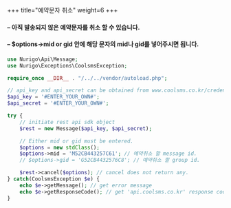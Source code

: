 +++
title="예약문자 취소"
weight=6
+++
#### &ndash; 아직 발송되지 않은 예약문자를 취소 할 수 있습니다.<br/>
#### &ndash; $options->mid or gid 안에 해당 문자의 mid나 gid를 넣어주시면 됩니다.
```php
use Nurigo\Api\Message;
use Nurigo\Exceptions\CoolsmsException;

require_once __DIR__ . "/../../vendor/autoload.php";

// api_key and api_secret can be obtained from www.coolsms.co.kr/credentials
$api_key = '#ENTER_YOUR_OWN#';
$api_secret = '#ENTER_YOUR_OWN#';

try {
    // initiate rest api sdk object
    $rest = new Message($api_key, $api_secret);

    // Either mid or gid must be entered.
    $options = new stdClass();
    $options->mid = 'M52CB443257C61'; // 예약취소 할 message id.
    // $options->gid = 'G52CB4432576C8'; // 예약취소 할 group id.

    $rest->cancel($options); // cancel does not return any.
} catch(CoolsmsException $e) {
    echo $e->getMessage(); // get error message
    echo $e->getResponseCode(); // get 'api.coolsms.co.kr' response code
}
```

